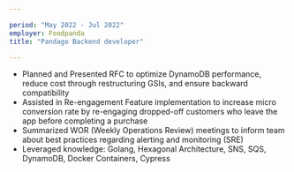 ```yaml
---

period: "May 2022 - Jul 2022"
employer: Foodpanda
title: "Pandago Backend developer"

---
```


- Planned and Presented RFC to optimize DynamoDB performance, reduce cost through restructuring GSIs, and ensure backward compatibility
- Assisted in Re-engagement Feature implementation to increase micro conversion rate by re-engaging dropped-off customers who leave the app before completing a purchase
- Summarized WOR (Weekly Operations Review) meetings to inform team about best practices regarding alerting and monitoring (SRE)
- Leveraged knowledge: Golang, Hexagonal Architecture, SNS, SQS, DynamoDB, Docker Containers, Cypress 


